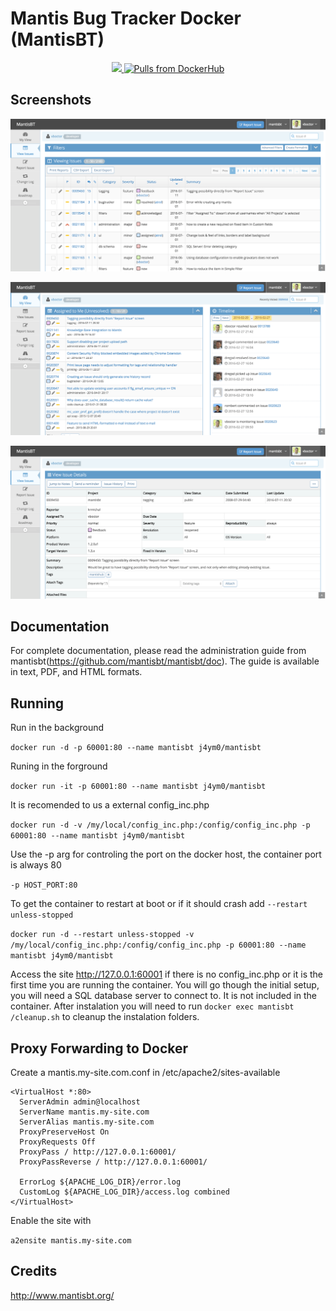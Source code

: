 Mantis Bug Tracker Docker (MantisBT)
=============================

<p align="center">
  <a href="https://hub.docker.com/r/j4ym0/mantisbt">
    <img src="https://images.microbadger.com/badges/image/j4ym0/mantisbt.svg">
  </a>
  <a href="https://hub.docker.com/r/j4ym0/mantisbt">
    <img alt="Pulls from DockerHub" src="https://img.shields.io/docker/pulls/j4ym0/mantisbt.svg?style=flat-square" />
  </a>
</p>

Screenshots
-----------

![Build Status](https://github.com/mantisbt/mantisbt/raw/master/doc/modern_view_issues.png)

![Build Status](https://github.com/mantisbt/mantisbt/raw/master/doc/modern_my_view.png)

![Build Status](https://github.com/mantisbt/mantisbt/raw/master/doc/modern_view_issue.png)

Documentation
-------------

For complete documentation, please read the administration guide from mantisbt(https://github.com/mantisbt/mantisbt/doc).  The guide is available in text, PDF, and HTML formats.



Running
-------

Run in the background 

`docker run -d -p 60001:80 --name mantisbt j4ym0/mantisbt`

Runing in the forground

`docker run -it -p 60001:80 --name mantisbt j4ym0/mantisbt`

It is recomended to us a external config_inc.php

`docker run -d -v /my/local/config_inc.php:/config/config_inc.php -p 60001:80 --name mantisbt j4ym0/mantisbt`

Use the -p arg for controling the port on the docker host, the container port is always 80 

`-p HOST_PORT:80`

To get the container to restart at boot or if it should crash add `--restart unless-stopped`

`docker run -d --restart unless-stopped -v /my/local/config_inc.php:/config/config_inc.php -p 60001:80 --name mantisbt j4ym0/mantisbt`

Access the site http://127.0.0.1:60001 if there is no config_inc.php or it is the first time you are running the container. You will go though the initial setup, you will need a SQL database server to connect to. It is not included in the container.
After instalation you will need to run `docker exec mantisbt /cleanup.sh` to cleanup the instalation folders.


Proxy Forwarding to Docker
--------------------------

Create a mantis.my-site.com.conf in /etc/apache2/sites-available

```
<VirtualHost *:80>
  ServerAdmin admin@localhost
  ServerName mantis.my-site.com
  ServerAlias mantis.my-site.com
  ProxyPreserveHost On
  ProxyRequests Off 
  ProxyPass / http://127.0.0.1:60001/
  ProxyPassReverse / http://127.0.0.1:60001/
  
  ErrorLog ${APACHE_LOG_DIR}/error.log
  CustomLog ${APACHE_LOG_DIR}/access.log combined
</VirtualHost>
```

Enable the site with 

`a2ensite mantis.my-site.com`



Credits
-------

http://www.mantisbt.org/
